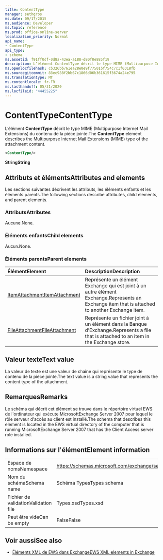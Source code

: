 ```yaml
---
title: ContentType
manager: sethgros
ms.date: 09/17/2015
ms.audience: Developer
ms.topic: reference
ms.prod: office-online-server
localization_priority: Normal
api_name:
- ContentType
api_type:
- schema
ms.assetid: f91ff0df-0d8a-43ea-a188-d80f0e885f19
description: L’élément ContentType décrit le type MIME (Multipurpose Internet Mail Extensions) du contenu de la pièce jointe.
ms.openlocfilehash: cb326bb761ea28e0e9f77501bf754c7c1f0318fb
ms.sourcegitcommit: 88ec988f2bb67c1866d06b361615f3674a24e795
ms.translationtype: MT
ms.contentlocale: fr-FR
ms.lasthandoff: 05/31/2020
ms.locfileid: "44455225"
---
```

# <a name="contenttype"></a><span data-ttu-id="80002-103">ContentType</span><span class="sxs-lookup"><span data-stu-id="80002-103">ContentType</span></span>

<span data-ttu-id="80002-104">L’élément **ContentType** décrit le type MIME (Multipurpose Internet Mail Extensions) du contenu de la pièce jointe.</span><span class="sxs-lookup"><span data-stu-id="80002-104">The **ContentType** element describes the Multipurpose Internet Mail Extensions (MIME) type of the attachment content.</span></span> 
  
```xml
<ContentType/>
```

 <span data-ttu-id="80002-105">**String**</span><span class="sxs-lookup"><span data-stu-id="80002-105">**String**</span></span>
## <a name="attributes-and-elements"></a><span data-ttu-id="80002-106">Attributs et éléments</span><span class="sxs-lookup"><span data-stu-id="80002-106">Attributes and elements</span></span>

<span data-ttu-id="80002-107">Les sections suivantes décrivent les attributs, les éléments enfants et les éléments parents.</span><span class="sxs-lookup"><span data-stu-id="80002-107">The following sections describe attributes, child elements, and parent elements.</span></span>
  
### <a name="attributes"></a><span data-ttu-id="80002-108">Attributs</span><span class="sxs-lookup"><span data-stu-id="80002-108">Attributes</span></span>

<span data-ttu-id="80002-109">Aucune.</span><span class="sxs-lookup"><span data-stu-id="80002-109">None.</span></span>
  
### <a name="child-elements"></a><span data-ttu-id="80002-110">Éléments enfants</span><span class="sxs-lookup"><span data-stu-id="80002-110">Child elements</span></span>

<span data-ttu-id="80002-111">Aucun.</span><span class="sxs-lookup"><span data-stu-id="80002-111">None.</span></span>
  
### <a name="parent-elements"></a><span data-ttu-id="80002-112">Éléments parents</span><span class="sxs-lookup"><span data-stu-id="80002-112">Parent elements</span></span>

|<span data-ttu-id="80002-113">**Élément**</span><span class="sxs-lookup"><span data-stu-id="80002-113">**Element**</span></span>|<span data-ttu-id="80002-114">**Description**</span><span class="sxs-lookup"><span data-stu-id="80002-114">**Description**</span></span>|
|:-----|:-----|
|[<span data-ttu-id="80002-115">ItemAttachment</span><span class="sxs-lookup"><span data-stu-id="80002-115">ItemAttachment</span></span>](itemattachment.md) <br/> |<span data-ttu-id="80002-116">Représente un élément Exchange qui est joint à un autre élément Exchange.</span><span class="sxs-lookup"><span data-stu-id="80002-116">Represents an Exchange item that is attached to another Exchange item.</span></span>  <br/> |
|[<span data-ttu-id="80002-117">FileAttachment</span><span class="sxs-lookup"><span data-stu-id="80002-117">FileAttachment</span></span>](fileattachment.md) <br/> |<span data-ttu-id="80002-118">Représente un fichier joint à un élément dans la Banque d’Exchange.</span><span class="sxs-lookup"><span data-stu-id="80002-118">Represents a file that is attached to an item in the Exchange store.</span></span>  <br/> |
   
## <a name="text-value"></a><span data-ttu-id="80002-119">Valeur texte</span><span class="sxs-lookup"><span data-stu-id="80002-119">Text value</span></span>

<span data-ttu-id="80002-120">La valeur de texte est une valeur de chaîne qui représente le type de contenu de la pièce jointe.</span><span class="sxs-lookup"><span data-stu-id="80002-120">The text value is a string value that represents the content type of the attachment.</span></span>
  
## <a name="remarks"></a><span data-ttu-id="80002-121">Remarques</span><span class="sxs-lookup"><span data-stu-id="80002-121">Remarks</span></span>

<span data-ttu-id="80002-122">Le schéma qui décrit cet élément se trouve dans le répertoire virtuel EWS de l'ordinateur qui exécute MicrosoftExchange Server 2007 pour lequel le rôle serveur d'accès au client est installé.</span><span class="sxs-lookup"><span data-stu-id="80002-122">The schema that describes this element is located in the EWS virtual directory of the computer that is running MicrosoftExchange Server 2007 that has the Client Access server role installed.</span></span>
  
## <a name="element-information"></a><span data-ttu-id="80002-123">Informations sur l'élément</span><span class="sxs-lookup"><span data-stu-id="80002-123">Element information</span></span>

|||
|:-----|:-----|
|<span data-ttu-id="80002-124">Espace de noms</span><span class="sxs-lookup"><span data-stu-id="80002-124">Namespace</span></span>  <br/> |https://schemas.microsoft.com/exchange/services/2006/types  <br/> |
|<span data-ttu-id="80002-125">Nom du schéma</span><span class="sxs-lookup"><span data-stu-id="80002-125">Schema name</span></span>  <br/> |<span data-ttu-id="80002-126">Schéma Types</span><span class="sxs-lookup"><span data-stu-id="80002-126">Types schema</span></span>  <br/> |
|<span data-ttu-id="80002-127">Fichier de validation</span><span class="sxs-lookup"><span data-stu-id="80002-127">Validation file</span></span>  <br/> |<span data-ttu-id="80002-128">Types.xsd</span><span class="sxs-lookup"><span data-stu-id="80002-128">Types.xsd</span></span>  <br/> |
|<span data-ttu-id="80002-129">Peut être vide</span><span class="sxs-lookup"><span data-stu-id="80002-129">Can be empty</span></span>  <br/> |<span data-ttu-id="80002-130">False</span><span class="sxs-lookup"><span data-stu-id="80002-130">False</span></span>  <br/> |
   
## <a name="see-also"></a><span data-ttu-id="80002-131">Voir aussi</span><span class="sxs-lookup"><span data-stu-id="80002-131">See also</span></span>



- [<span data-ttu-id="80002-132">Éléments XML de EWS dans Exchange</span><span class="sxs-lookup"><span data-stu-id="80002-132">EWS XML elements in Exchange</span></span>](ews-xml-elements-in-exchange.md)

